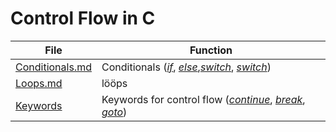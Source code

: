 # Control Flow in C

| File | Function |
| ---- | -------- |
| [Conditionals.md](https://github.com/EthanC2/Notes-and-Writeups/blob/main/C/Control%20Flow/Conditionals.md) | Conditionals ([_if_](https://www.tutorialspoint.com/cprogramming/if_statement_in_c.htm), [_else_](https://www.tutorialspoint.com/cprogramming/if_else_statement_in_c.htm),[_switch_](https://www.tutorialspoint.com/cprogramming/switch_statement_in_c.htm), [_switch_](https://www.tutorialspoint.com/cprogramming/c_decision_making.htm)) |
| [Loops.md](https://github.com/EthanC2/Notes-and-Writeups/blob/main/C/Control%20Flow/Loops.md) | lööps |
| [Keywords](https://github.com/EthanC2/Notes-and-Writeups/blob/main/C/Control%20Flow/Keywords.md) | Keywords for control flow ([_continue_](https://www.tutorialspoint.com/cprogramming/c_continue_statement.htm), [_break_](https://www.tutorialspoint.com/cprogramming/c_break_statement.htm), [_goto_](https://www.tutorialspoint.com/cprogramming/c_goto_statement.htm)) |
